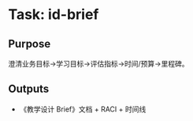 # Task: id-brief

## Purpose

澄清业务目标→学习目标→评估指标→时间/预算→里程碑。

## Outputs

- 《教学设计 Brief》文档 + RACI + 时间线
